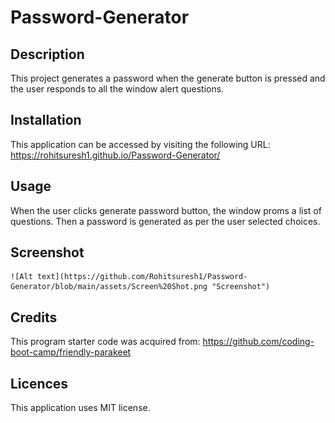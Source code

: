# Password-Generator

## Description
This project generates a password when the generate button is pressed and the user responds to all the window alert questions.

## Installation 

This application can be accessed by visiting the following URL:
https://rohitsuresh1.github.io/Password-Generator/

## Usage

When the user clicks generate password button, the window proms a list of questions. Then a password is generated as per the user selected choices.

## Screenshot


    ![Alt text](https://github.com/Rohitsuresh1/Password-Generator/blob/main/assets/Screen%20Shot.png "Screenshot")
   

## Credits 

This program starter code was acquired from:
https://github.com/coding-boot-camp/friendly-parakeet

## Licences

This application uses MIT license.


